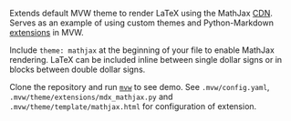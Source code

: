 Extends default MVW theme to render LaTeX using the MathJax [CDN][1].  Serves as an example of using custom themes and Python-Markdown [extensions][2] in MVW.

Include `theme: mathjax` at the beginning of your file to enable MathJax rendering. LaTeX can be included inline between single dollar signs or in blocks between double dollar signs.

Clone the repository and run [`mvw`][3] to see demo.  See `.mvw/config.yaml`, `.mvw/theme/extensions/mdx_mathjax.py` and `.mvw/theme/template/mathjax.html` for configuration of extension.

[1]: http://www.mathjax.org/download/mathjax-cdn-terms-of-service/
[2]: http://freewisdom.org/projects/python-markdown/Extensions
[3]: http://simplectic.com/mvw
